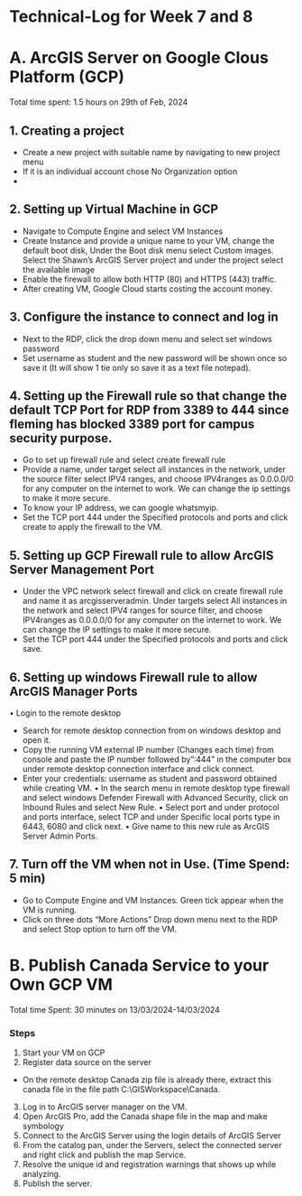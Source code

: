 # Technical-Log for Week 7 and 8
# A. ArcGIS Server on Google Clous Platform (GCP)
Total time spent: 1.5 hours on 29th of Feb, 2024
## 1.	Creating a project 	
-	Create a new project with suitable name by navigating to new project menu
-	If it is an individual account chose No Organization option
-	
## 2.	Setting up Virtual Machine in GCP
-	Navigate to Compute Engine and select VM Instances
-	Create Instance and provide a unique name to your VM, change the default boot disk, Under the Boot disk menu select Custom images. Select the Shawn’s ArcGIS Server project and under the project select the available image
-	Enable the firewall to allow both HTTP (80) and HTTPS (443) traffic.
-	After creating VM, Google Cloud starts costing the account money.

## 3.	Configure the instance to connect and log in	
-	Next to the RDP, click the drop down menu and select set windows password
-	Set username as student and the new password will be shown once so save it (It will show 1 tie only so save it as a text file notepad).

## 4.	Setting up the Firewall rule so that  change the default TCP Port for RDP from 3389 to 444 since fleming has blocked 3389 port for campus security purpose. 
-	Go to set up firewall rule and select create firewall rule
-	Provide a name, under target select all instances in the network, under the source filter select IPV4 ranges, and choose IPV4ranges as 0.0.0.0/0 for any computer on the internet to work. We can change the ip settings to make it more secure. 
-	To know your IP address, we can google whatsmyip.
-	Set the TCP port 444 under the Specified protocols and ports and click create to apply the firewall to the VM.

## 5.	Setting up GCP Firewall rule to allow ArcGIS Server Management Port	
-	Under the VPC network select firewall and click on create firewall rule and name it as arcgisserveradmin. Under targets select All instances in the network and select IPV4 ranges for source filter, and choose IPV4ranges as 0.0.0.0/0 for any computer on the internet to work. We can change the IP settings to make it more secure.
-	Set the TCP port 444 under the Specified protocols and ports and click save.

## 6.	Setting up windows Firewall rule to allow ArcGIS Manager Ports
•	Login to the remote desktop 
-	Search for remote desktop connection from on windows desktop and open it.
-	Copy the running VM external IP number (Changes each time) from console and paste the IP number followed by”:444” in the computer box under remote desktop connection interface and click connect.
-	Enter your credentials: username as student and password obtained while creating VM.
•	In the search menu in remote desktop type firewall and select windows Defender Firewall with Advanced Security, click on Inbound Rules and select New Rule. 
•	Select port and under protocol and ports interface, select TCP and under Specific local ports type in 6443, 6080 and click next.
•	Give name to this new rule as ArcGIS Server Admin Ports.

## 7.	Turn off the VM when not in Use.				(Time Spend: 5 min)
-	Go to Compute Engine and VM Instances. Green tick appear when the VM is running.
-	Click on three dots “More Actions” Drop down menu next to the RDP and select Stop option to turn off the VM.

# B. Publish Canada Service to your Own GCP VM
Total time Spent: 30 minutes on 13/03/2024-14/03/2024
### Steps 
1.	Start your VM on GCP
2.	Register data source on the server
-	On the remote desktop Canada zip file is already there, extract this canada file in the file path C:\GISWorkspace\Canada.
3.	Log in to ArcGIS server manager on the VM.
4.	Open ArcGIS Pro, add the Canada shape file in the map and make symbology
5.	Connect to the ArcGIS Server using the login details of ArcGIS Server
6.	From the catalog pan, under the Servers, select the connected server and right click and publish the map Service.
7.	Resolve the unique id and registration warnings that shows up while analyzing.
8.	Publish the server.



